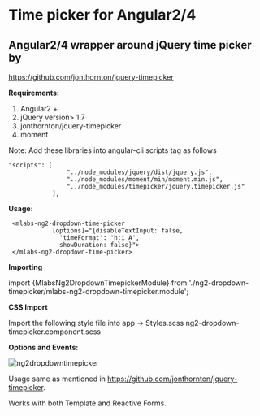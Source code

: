 # **Time picker for Angular2/4**

Angular2/4 wrapper around jQuery time picker by
---------------------------------------------
https://github.com/jonthornton/jquery-timepicker




**Requirements:**

1. Angular2 + 
2. jQuery version> 1.7
3. jonthornton/jquery-timepicker
4. moment

Note: Add these libraries into angular-cli scripts tag as follows
```
"scripts": [
                "../node_modules/jquery/dist/jquery.js",
                "../node_modules/moment/min/moment.min.js",
                "../node_modules/timepicker/jquery.timepicker.js"
            ],

```

**Usage:**


     <mlabs-ng2-dropdown-time-picker 
                [options]="{disableTextInput: false,
			      'timeFormat': 'h:i A',
			      showDuration: false}">
	 </mlabs-ng2-dropdown-time-picker>




**Importing**

import {MlabsNg2DropdownTimepickerModule} from './ng2-dropdown-timepicker/mlabs-ng2-dropdown-timepicker.module';

**CSS Import**
 
Import the following style file into app -> Styles.scss
ng2-dropdown-timepicker.component.scss

**Options and Events:**

![ng2dropdowntimepicker](https://user-images.githubusercontent.com/4041250/28027980-05a0a2d2-6569-11e7-8d22-c484936c87c3.png)


Usage same as mentioned in https://github.com/jonthornton/jquery-timepicker.

Works with both Template and Reactive Forms.






